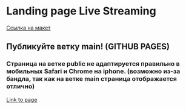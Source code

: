 # Landing page Live Streaming

[Ссылка на макет](https://www.figma.com/file/QqRjLgoPQ43mdfzHl66Ua3/live-streaming-(design))

## Публикуйте ветку main! (GITHUB PAGES)
### Страница на веткe public не адаптируется правильно в мобильных Safari и Chrome на iphone. (возможно из-за бандла, так как на ветке main страница отображается отлично)

[Link to page]( https://zapato777.github.io/live_streaming_test3/)
